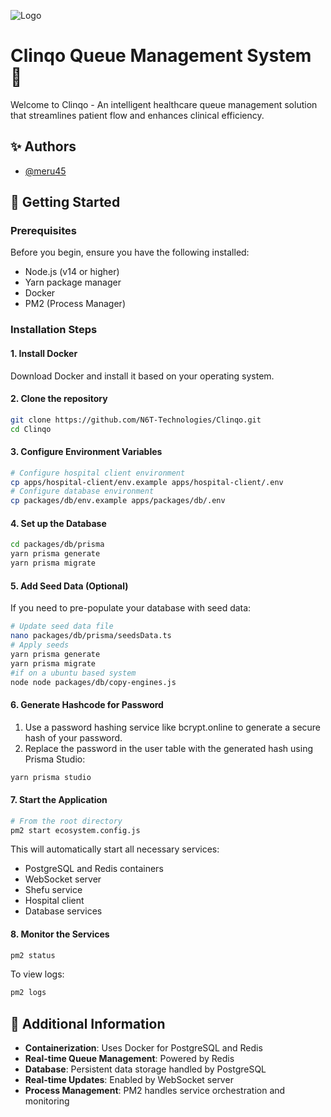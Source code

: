 ![Logo](https://cdn.pixabay.com/photo/2013/07/18/10/59/heartbeat-163709_1280.jpg)

# Clinqo Queue Management System 🏥

Welcome to Clinqo - An intelligent healthcare queue management solution that streamlines patient flow and enhances clinical efficiency.

## ✨ Authors
- [@meru45](https://www.github.com/meru45)

## 🚀 Getting Started

### Prerequisites
Before you begin, ensure you have the following installed:
- Node.js (v14 or higher)
- Yarn package manager
- Docker
- PM2 (Process Manager)

### Installation Steps

#### 1. Install Docker
Download Docker and install it based on your operating system.

#### 2. Clone the repository
```bash
git clone https://github.com/N6T-Technologies/Clinqo.git  
cd Clinqo  
```

#### 3. Configure Environment Variables
```bash
# Configure hospital client environment  
cp apps/hospital-client/env.example apps/hospital-client/.env  
# Configure database environment  
cp packages/db/env.example apps/packages/db/.env  
```

#### 4. Set up the Database
```bash
cd packages/db/prisma  
yarn prisma generate  
yarn prisma migrate  
```

#### 5. Add Seed Data (Optional)
If you need to pre-populate your database with seed data:
```bash
# Update seed data file  
nano packages/db/prisma/seedsData.ts  
# Apply seeds  
yarn prisma generate  
yarn prisma migrate
#if on a ubuntu based system
node node packages/db/copy-engines.js 
```

#### 6. Generate Hashcode for Password
1. Use a password hashing service like bcrypt.online to generate a secure hash of your password.
2. Replace the password in the user table with the generated hash using Prisma Studio:
```bash
yarn prisma studio  
```

#### 7. Start the Application
```bash
# From the root directory  
pm2 start ecosystem.config.js  
```

This will automatically start all necessary services:
- PostgreSQL and Redis containers
- WebSocket server
- Shefu service
- Hospital client
- Database services

#### 8. Monitor the Services
```bash
pm2 status  
```

To view logs:
```bash
pm2 logs  
```

## 📝 Additional Information
- **Containerization**: Uses Docker for PostgreSQL and Redis
- **Real-time Queue Management**: Powered by Redis
- **Database**: Persistent data storage handled by PostgreSQL
- **Real-time Updates**: Enabled by WebSocket server
- **Process Management**: PM2 handles service orchestration and monitoring
